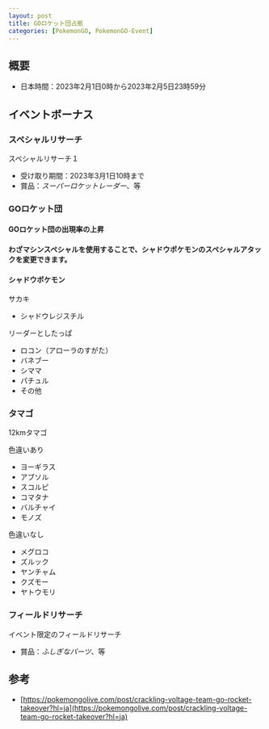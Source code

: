 ```yaml
---
layout: post
title: GOロケット団占拠
categories: [PokemonGO, PokemonGO-Event]
---
```


## 概要

- 日本時間：2023年2月1日0時から2023年2月5日23時59分

## イベントボーナス

### スペシャルリサーチ

スペシャルリサーチ１

- 受け取り期間：2023年3月1日10時まで
- 賞品：*スーパーロケットレーダー*、等

### GOロケット団

#### GOロケット団の出現率の上昇

#### わざマシンスペシャルを使用することで、シャドウポケモンのスペシャルアタックを変更できます。

#### シャドウポケモン

サカキ

- シャドウレジスチル

リーダーとしたっぱ

- ロコン（アローラのすがた）
- バネブー
- シママ
- パチュル
- その他

### タマゴ

12kmタマゴ

色違いあり

- ヨーギラス
- アブソル
- スコルピ
- コマタナ
- バルチャイ
- モノズ

色違いなし

- メグロコ
- ズルック
- ヤンチャム
- クズモー
- ヤトウモリ

### フィールドリサーチ

イベント限定のフィールドリサーチ

- 賞品：*ふしぎなパーツ*、等

## 参考

- [https://pokemongolive.com/post/crackling-voltage-team-go-rocket-takeover?hl=ja](https://pokemongolive.com/post/crackling-voltage-team-go-rocket-takeover?hl=ja)